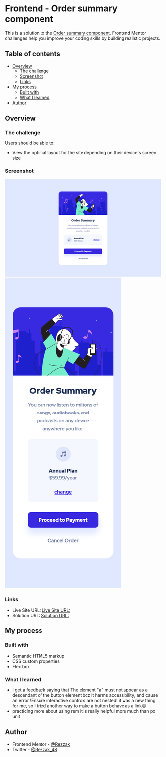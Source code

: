 # Frontend - Order summary component

<!-- Summary -->

This is a solution to the [Order summary component](https://www.frontendmentor.io/challenges/order-summary-component-QlPmajDUj). Frontend Mentor challenges help you improve your coding skills by building realistic projects.

## Table of contents

- [Overview](#overview)
  - [The challenge](#the-challenge)
  - [Screenshot](#screenshot)
  - [Links](#links)
- [My process](#my-process)
  - [Built with](#built-with)
  - [What I learned](#what-i-learned)
- [Author](#author)

## Overview

### The challenge

Users should be able to:

- View the optimal layout for the site depending on their device's screen size

### Screenshot

![](./DesignScreenshots/DesktopScreen.png)
![](./DesignScreenshots/MobileVersion.png)

### Links

- Live Site URL: [Live Site URL:](https://suspicious-lovelace-8dc1f6.netlify.app/)
- Solution URL: [Solution URL:](https://www.frontendmentor.io/solutions/order-summary-component-html-css-Ff4o3ABy0)

## My process

### Built with

<!-- Info -->

- Semantic HTML5 markup
- CSS custom properties
- Flex box

### What I learned

- I get a feedback saying that The element "a" must not appear as a descendant of the button element bcz it harms accessibility, and cause an error !Ensure interactive controls are not nested! it was a new thing for me, so I tried another way to make a button behave as a link😊
- practicing more about using rem it is really helpful more much than px unit

## Author

<!-- - Website - [](NotAvailableForNow) -->

- Frontend Mentor - [@Rezzak](https://www.frontendmentor.io/profile/errazakallah31)
- Twitter - [@Rezzak_48](https://twitter.com/Rezzak_48)
